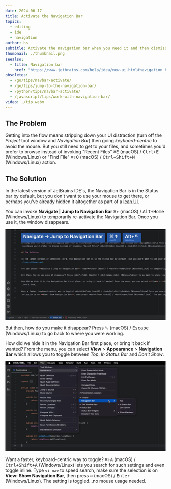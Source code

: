 ```yaml
---
date: 2024-06-17
title: Activate the Navigation Bar
topics:
  - editing
  - ide
  - navigation
author: hs
subtitle: Activate the navigation bar when you need it and then dismiss it
thumbnail: ./thumbnail.png
seealso:
  - title: Navigation bar
    href: "https://www.jetbrains.com/help/idea/new-ui.html#navigation_bar"
obsoletes:
  - /go/tips/navbar-activate/
  - /go/tips/jump-to-the-navigation-bar/
  - /python/tips/navbar-activate/
  - /javascript/tips/work-with-navigation-bar/
video: ./tip.webm
---
```


## The Problem

Getting into the flow means stripping down your UI distraction (turn off the _Project_ tool window and _Navigation Bar_) then going _keyboard-centric_ to avoid the mouse. But you still need to get to your files, and sometimes you'd prefer to browse instead of invoking "Recent Files" <kbd>⌘E</kbd> (macOS) / <kbd>Ctrl+E</kbd> (Windows/Linux) or "Find File" <kbd>⌘⇧O</kbd> (macOS) / <kbd>Ctrl+Shift+N</kbd> (Windows/Linux) action.

## The Solution

In the latest version of JetBrains IDE's, the Navigation Bar is in the Status bar by default, but you don't want to use your mouse to get there, or perhaps you've already hidden it altogether as part of a [lean UI](../lean-ui/index.md).

You can invoke **Navigate | Jump to Navigation Bar** <kbd>⌘↑</kbd> (macOS) / <kbd>Alt+Home</kbd> (Windows/Linux) to temporarily re-activate the Navigation Bar. Once you use it, the window disappears.

![activate.png](activate.png)

But then, how do you make it disappear? Press <kbd>␛</kbd> (macOS) / <kbd>Escape</kbd> (Windows/Linux) to go back to where you were working.

How did we hide it in the Navigation Bar first place, or bring it back if wanted? From the menu, you can select **View** > **Appearance** > **Navigation Bar** which allows you to toggle between _Top_, _In Status Bar_ and _Don't Show_.

![menu.png](menu.png)

Want a faster, keyboard-centric way to toggle? <kbd>⌘⇧A</kbd> (macOS) / <kbd>Ctrl+Shift+A</kbd> (Windows/Linux) lets you search for such settings and even toggle inline. Type `vi nav` to speed search, make sure the selection is on **View: Show Navigation Bar**, then press <kbd>⏎</kbd> (macOS) / <kbd>Enter</kbd> (Windows/Linux). The setting is toggled...no mouse usage needed.
